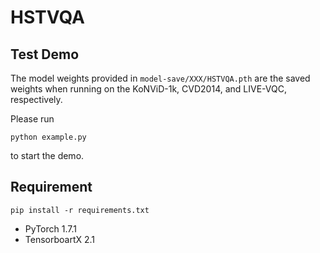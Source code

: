 # HSTVQA
## Test Demo
The model weights provided in `model-save/XXX/HSTVQA.pth` are the saved weights when running on the KoNViD-1k, CVD2014, and LIVE-VQC, respectively.

Please run  
```
python example.py
```  
to start the demo.


## Requirement
```
pip install -r requirements.txt
```
- PyTorch 1.7.1
- TensorboartX 2.1
